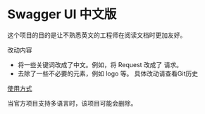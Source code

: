 # Swagger UI 中文版

这个项目的目的是让不熟悉英文的工程师在阅读文档时更加友好。

改动内容
* 将一些关键词改成了中文。例如，将 Request 改成了 请求。
* 去除了一些不必要的元素，例如 logo 等。
具体改动请查看Git历史

[使用方式](https://github.com/springdoc/springdoc-openapi/issues/951)

当官方项目支持多语言时，该项目可能会删除。
